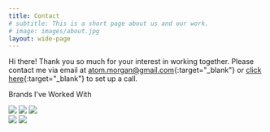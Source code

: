 ```yaml
---
title: Contact
# subtitle: This is a short page about us and our work.
# image: images/about.jpg
layout: wide-page
---
```


Hi there! Thank you so much for your interest in working together. Please contact me via email at [atom.morgan@gmail.com](mailto:atom.morgan@gmail.com){:target="_blank"} or [click here](https://calendly.com/atom-morgan){:target="_blank"} to set up a call.

<div class="logo-header">
  <p>Brands I've Worked With</p>
</div>

<div class="logos">
  <div class="logo-container">
    <img src="/images/logos/logo-dtv.svg" />
    <img src="/images/logos/logo-depot.svg" />
    <img src="/images/logos/logo-cnn.svg" />
  </div>
  <div class="logo-container">
    <img src="/images/logos/logo-nbc.svg" />
    <img src="/images/logos/logo-turner.svg" />
  </div>
</div>

<!-- title: Contact
hide_title: false
sections:
  - section_id: contact-form
    type: section_form
    content: >-
      Hi there! Thank you so much for your interest in working together. Please
      fill the contact form below or send me an email at
      [atom.morgan@gmail.com](mailto:atom.morgan@gmail.com){:target="_blank"}.
    form_id: contactForm
    form_action: /thank-you
    form_fields:
      - input_type: text
        name: name
        label: Name
        default_value: Your name
        is_required: true
      - input_type: email
        name: email
        label: Email
        default_value: Your email address
        is_required: true
      - input_type: select
        name: subject
        label: Subject
        default_value: Please select
        options:
          - Error on the site
          - Sponsorship
          - Other
      - input_type: textarea
        name: message
        label: Message
        default_value: Your message
      - input_type: checkbox
        name: consent
        label: >-
          I understand that this form is storing my submitted information so I
          can be contacted.
    submit_label: Send Message
layout: advanced -->